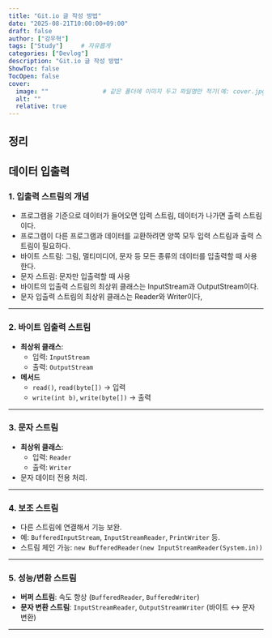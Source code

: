 ```yaml
---
title: "Git.io 글 작성 방법"
date: "2025-08-21T10:00:00+09:00"
draft: false              
author: ["강우혁"]     
tags: ["Study"]     # 자유롭게
categories: ["Devlog"]
description: "Git.io 글 작성 방법"
ShowToc: false
TocOpen: false
cover:
  image: ""               # 같은 폴더에 이미지 두고 파일명만 적기(예: cover.jpg)
  alt: ""
  relative: true
---
```

<!--more-->
## 정리

## 데이터 입출력

### 1. 입출력 스트림의 개념

- 프로그램을 기준으로 데이터가 들어오면 입력 스트림, 데이터가 나가면 출력 스트림이다.
- 프로그램이 다른 프로그램과 데이터를 교환하려면 양쪽 모두 입력 스트림과 출력 스트림이 필요하다.
- 바이트 스트림: 그림, 멀티미디어, 문자 등 모든 종류의 데이터를 입출력할 때 사용한다.
- 문자 스트림: 문자만 입출력할 때 사용
- 바이트의 입출력 스트림의 최상위 클래스는 InputStream과 OutputStream이다.
- 문자 입출력 스트림의 최상위 클래스는 Reader와 Writer이다,
---
### 2. 바이트 입출력 스트림

- **최상위 클래스**:
    - 입력: `InputStream`
    - 출력: `OutputStream`
- **메서드**
    - `read()`, `read(byte[])` → 입력
    - `write(int b)`, `write(byte[])` → 출력
---
### 3. 문자 스트림

- **최상위 클래스**:
    - 입력: `Reader`
    - 출력: `Writer`
- 문자 데이터 전용 처리.

---

### 4. 보조 스트림

- 다른 스트림에 연결해서 기능 보완.
- 예: `BufferedInputStream`, `InputStreamReader`, `PrintWriter` 등.
- 스트림 체인 가능: `new BufferedReader(new InputStreamReader(System.in))`

---

### 5. 성능/변환 스트림

- **버퍼 스트림**: 속도 향상 (`BufferedReader`, `BufferedWriter`)
- **문자 변환 스트림**: `InputStreamReader`, `OutputStreamWriter` (바이트 ↔ 문자 변환)

--- 